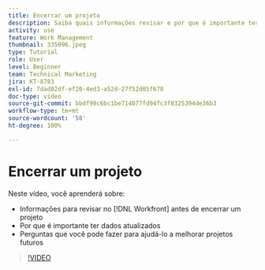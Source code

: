 ```yaml
---
title: Encerrar um projeto
description: Saiba quais informações revisar e por que é importante ter dados atualizados em um projeto antes de encerrá-lo no [!DNL  Workfront].
activity: use
feature: Work Management
thumbnail: 335096.jpeg
type: Tutorial
role: User
level: Beginner
team: Technical Marketing
jira: KT-8783
exl-id: 7dad82df-ef20-4ed3-a52d-27f52d05f678
doc-type: video
source-git-commit: bbdf99c6bc1be714077fd94fc3f8325394de36b3
workflow-type: tm+mt
source-wordcount: '58'
ht-degree: 100%

---
```


# Encerrar um projeto

Neste vídeo, você aprenderá sobre:

* Informações para revisar no [!DNL Workfront] antes de encerrar um projeto
* Por que é importante ter dados atualizados
* Perguntas que você pode fazer para ajudá-lo a melhorar projetos futuros

>[!VIDEO](https://video.tv.adobe.com/v/335096/?quality=12&learn=on&enablevpops=1)

<!--
This video is confusing. We have heard multiple complaints that it doesn't show how to actually change the project to Complete. "Change the project status to complete" covers the same material in more depth and clarity, so we've removed this tutorial from the TOC and redirected it's URL to point to "Change the project status to complete".
-->
